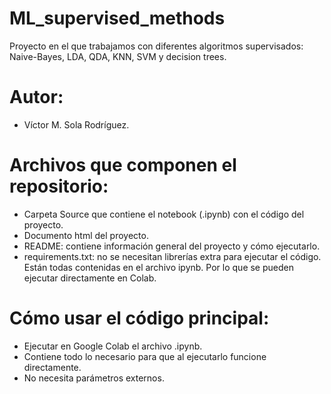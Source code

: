 # ML_supervised_methods
Proyecto en el que trabajamos con diferentes algoritmos supervisados: Naive-Bayes, LDA, QDA, KNN, SVM y decision trees.

# Autor:
- Víctor M. Sola Rodríguez.

# Archivos que componen el repositorio:
- Carpeta Source que contiene el notebook (.ipynb) con el código del proyecto.
- Documento html del proyecto.
- README: contiene información general del proyecto y cómo ejecutarlo.
- requirements.txt: no se necesitan librerías extra para ejecutar el código. Están todas contenidas en el archivo ipynb. Por lo que se pueden ejecutar directamente en Colab.

# Cómo usar el código principal:
- Ejecutar en Google Colab el archivo .ipynb.
- Contiene todo lo necesario para que al ejecutarlo funcione directamente.
- No necesita parámetros externos.
